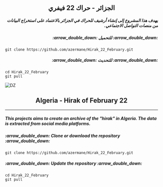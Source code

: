 <h2 dir="rtl" align="center">الجزائر - حراك 22 فيفري</h2>

<h5 dir="rtl">يهدف هذا المشروع إلى إنشاء أرشيف للحراك في الجزائر بالاعتماد على استخراج البيانات من منصات التواصل الاجتماعي.</h5>

<h5 dir="rtl">:arrow_double_down: للتحميل :arrow_double_down:</h5>

    git clone https://github.com/azermane/Hirak_22_February.git

<h5 dir="rtl">:arrow_double_down: للتحديث :arrow_double_down:</h5>

    cd Hirak_22_February
    git pull
    
![DZ](https://github.com/azermane/Hirak_22_February/blob/master/Algeria.ico) 

<h2 align="center">Algeria - Hirak of February 22</h2>

***

##### This projects aims to create an archive of the "hirak" in Algeria. The data is extracted from social media platforms.
<h5>:arrow_double_down: Clone or download the repository :arrow_double_down:</h5>

    git clone https://github.com/azermane/Hirak_22_February.git

<h5>:arrow_double_down: Update the repository :arrow_double_down:</h5>

    cd Hirak_22_February
    git pull
